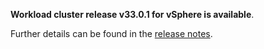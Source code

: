 **Workload cluster release v33.0.1 for vSphere is available**.

Further details can be found in the [release notes](https://docs.giantswarm.io/changes/workload-cluster-releases-vsphere/releases/vsphere-33.0.1).
